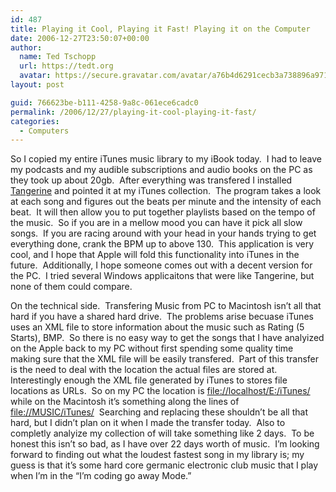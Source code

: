 ```yaml
---
id: 487
title: Playing it Cool, Playing it Fast! Playing it on the Computer
date: 2006-12-27T23:50:07+00:00
author:
  name: Ted Tschopp
  url: https://tedt.org
  avatar: https://secure.gravatar.com/avatar/a76b4d6291cecb3a738896a971bfb903?s=512&d=mp&r=g
layout: post

guid: 766623be-b111-4258-9a8c-061ece6cadc0
permalink: /2006/12/27/playing-it-cool-playing-it-fast/
categories:
  - Computers
---
```

So I copied my entire iTunes music library to my iBook today.&#160; I had to leave my podcasts and my audible subscriptions and audio books on the PC as they took up about 20gb.&#160; After everything was transfered I installed [Tangerine](http://www.potionfactory.com/tangerine/)&#160;and pointed it at my iTunes collection.&#160; The program takes a look at each song and figures out the beats per minute and the intensity of each beat.&#160; It will then allow you to put together playlists based on the tempo of the music.&#160; So if you are in a mellow mood you can have it pick all slow songs.&#160; If you are racing around with your head in your hands trying to get everything done, crank the BPM up to above 130.&#160; This application is very cool, and I hope that Apple will fold this functionality into iTunes in the future.&#160; Additionally, I hope someone comes out with a decent version for the PC.&#160; I tried several Windows applicaitons that were like Tangerine, but none of them could compare.

On the technical side.&#160; Transfering Music from PC to Macintosh isn’t all that hard if you have a shared hard drive.&#160; The problems arise becuase iTunes uses an XML file to store information about the music such as Rating (5 Starts), BMP.&#160; So there is no easy way to get the songs that I have analyized on the Apple back to my PC without first spending some quality time making sure that the XML file will be easily transfered.&#160; Part of this transfer is the need to deal with the location the actual files are stored at.&#160; Interestingly enough the XML file generated by iTunes to stores file locations as URLs.&#160; So on my PC the location is [file://localhost/E:/iTunes/](/iTunes/) while on the Macintosh it’s something along the lines of [file://MUSIC/iTunes/](//MUSIC/iTunes/)&#160; Searching and replacing these shouldn’t be all that hard, but I didn’t plan on it when I made the transfer today.&#160; Also to completly analyize my collection of will take something like 2 days.&#160; To be honest this isn’t so bad, as I have over 22 days worth of music.&#160;&#160;I’m looking forward to finding out what the loudest fastest song in my library is; my guess is that it’s some hard core germanic electronic club music that I play when I’m in the “I’m coding go away Mode.”&#160;